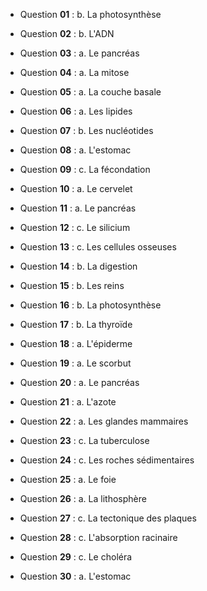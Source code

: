 
- Question **01** : b. La photosynthèse

- Question **02** : b. L'ADN

- Question **03** : a. Le pancréas

- Question **04** : a. La mitose

- Question **05** : a. La couche basale

- Question **06** : a. Les lipides

- Question **07** : b. Les nucléotides

- Question **08** : a. L'estomac

- Question **09** : c. La fécondation

- Question **10** : a. Le cervelet

- Question **11** : a. Le pancréas

- Question **12** : c. Le silicium

- Question **13** : c. Les cellules osseuses

- Question **14** : b. La digestion

- Question **15** : b. Les reins

- Question **16** : b. La photosynthèse

- Question **17** : b. La thyroïde

- Question **18** : a. L'épiderme

- Question **19** : a. Le scorbut

- Question **20** : a. Le pancréas


- Question **21** : a. L'azote

- Question **22** : a. Les glandes mammaires

- Question **23** : c. La tuberculose

- Question **24** : c. Les roches sédimentaires

- Question **25** : a. Le foie

- Question **26** : a. La lithosphère

- Question **27** : c. La tectonique des plaques

- Question **28** : c. L'absorption racinaire

- Question **29** : c. Le choléra

- Question **30** : a. L'estomac